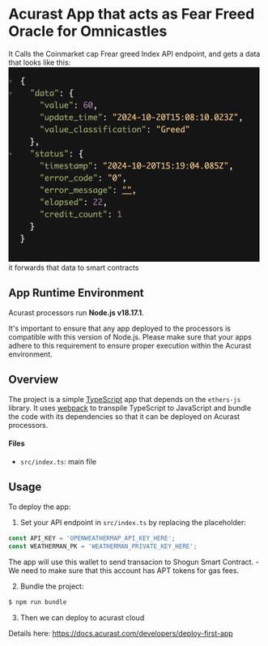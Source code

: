 # Acurast App that acts as Fear Freed Oracle for Omnicastles

It Calls the Coinmarket cap Frear greed Index API endpoint, and gets a data that looks like this: 
![alt text](image.png)
it forwards that data to smart contracts

## App Runtime Environment

Acurast processors run **Node.js v18.17.1**.

It's important to ensure that any app deployed to the processors is compatible with this version of Node.js. Please make sure that your apps adhere to this requirement to ensure proper execution within the Acurast environment.

## Overview

The project is a simple [TypeScript](https://www.typescriptlang.org/) app that depends on the `ethers-js` library. It uses [webpack](https://webpack.js.org/) to transpile TypeScript to JavaScript and bundle the code with its dependencies so that it can be deployed on Acurast processors.

#### Files
- `src/index.ts`: main file

## Usage

To deploy the app:

1. Set your API endpoint in `src/index.ts` by replacing the placeholder:
```typescript
const API_KEY = 'OPENWEATHERMAP_API_KEY_HERE';
const WEATHERMAN_PK = 'WEATHERMAN_PRIVATE_KEY_HERE';
```

The app will use this wallet to send transacion to Shogun Smart Contract. - We need to make sure that this account has APT tokens for gas fees.


2. Bundle the project:
```bash
$ npm run bundle
```

3. Then we can deploy to acurast cloud 

Details here: https://docs.acurast.com/developers/deploy-first-app